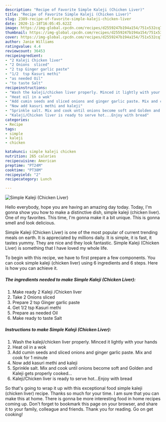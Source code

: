 ```yaml
---
description: "Recipe of Favorite Simple Kaleji (Chicken Liver)"
title: "Recipe of Favorite Simple Kaleji (Chicken Liver)"
slug: 2389-recipe-of-favorite-simple-kaleji-chicken-liver
date: 2020-11-18T16:05:45.622Z
image: https://img-global.cpcdn.com/recipes/d2559247b194a154/751x532cq70/simple-kaleji-chicken-liver-recipe-main-photo.jpg
thumbnail: https://img-global.cpcdn.com/recipes/d2559247b194a154/751x532cq70/simple-kaleji-chicken-liver-recipe-main-photo.jpg
cover: https://img-global.cpcdn.com/recipes/d2559247b194a154/751x532cq70/simple-kaleji-chicken-liver-recipe-main-photo.jpg
author: Janie Williams
ratingvalue: 4.4
reviewcount: 36453
recipeingredient:
- "2 Kaleji Chicken liver"
- "2 Onions  sliced"
- "2 tsp Ginger garlic paste"
- "1/2  tsp Kasuri methi"
- "as needed Oil"
- "to taste Salt"
recipeinstructions:
- "Wash the kaleji/chicken liver properly. Minced it lightly with your hands"
- "Heat oil in a wok"
- "Add cumin seeds and sliced onions and ginger garlic paste. Mix and cook for 1 minute"
- "Now add kasuri methi and kaleji"
- "Sprinkle salt. Mix and cook until onions become soft and Golden and Kaleji gets properly cooked..."
- "Kaleji/Chicken liver is ready to serve hot...Enjoy with bread"
categories:
- Recipe
tags:
- simple
- kaleji
- chicken

katakunci: simple kaleji chicken 
nutrition: 265 calories
recipecuisine: American
preptime: "PT24M"
cooktime: "PT38M"
recipeyield: "2"
recipecategory: Lunch

---
```



![Simple Kaleji (Chicken Liver)](https://img-global.cpcdn.com/recipes/d2559247b194a154/751x532cq70/simple-kaleji-chicken-liver-recipe-main-photo.jpg)

Hello everybody, hope you are having an amazing day today. Today, I'm gonna show you how to make a distinctive dish, simple kaleji (chicken liver). One of my favorites. This time, I'm gonna make it a bit unique. This is gonna smell and look delicious.

Simple Kaleji (Chicken Liver) is one of the most popular of current trending meals on earth. It is appreciated by millions daily. It is simple, it is fast, it tastes yummy. They are nice and they look fantastic. Simple Kaleji (Chicken Liver) is something that I have loved my whole life.




To begin with this recipe, we have to first prepare a few components. You can cook simple kaleji (chicken liver) using 6 ingredients and 6 steps. Here is how you can achieve it.

<!--inarticleads1-->

##### The ingredients needed to make Simple Kaleji (Chicken Liver):

1. Make ready 2 Kaleji /Chicken liver
1. Take 2 Onions  sliced
1. Prepare 2 tsp Ginger garlic paste
1. Get 1/2  tsp Kasuri methi
1. Prepare as needed Oil
1. Make ready to taste Salt




<!--inarticleads2-->

##### Instructions to make Simple Kaleji (Chicken Liver):

1. Wash the kaleji/chicken liver properly. Minced it lightly with your hands
1. Heat oil in a wok
1. Add cumin seeds and sliced onions and ginger garlic paste. Mix and cook for 1 minute
1. Now add kasuri methi and kaleji
1. Sprinkle salt. Mix and cook until onions become soft and Golden and Kaleji gets properly cooked...
1. Kaleji/Chicken liver is ready to serve hot...Enjoy with bread




So that's going to wrap it up with this exceptional food simple kaleji (chicken liver) recipe. Thanks so much for your time. I am sure that you can make this at home. There is gonna be more interesting food in home recipes coming up. Don't forget to bookmark this page on your browser, and share it to your family, colleague and friends. Thank you for reading. Go on get cooking!
